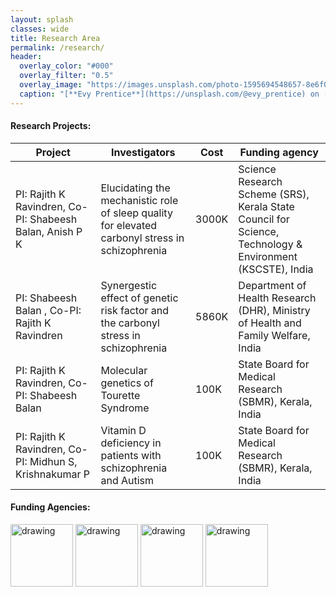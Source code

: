 ```yaml
---
layout: splash
classes: wide
title: Research Area
permalink: /research/
header:
  overlay_color: "#000"
  overlay_filter: "0.5"
  overlay_image: "https://images.unsplash.com/photo-1595694548657-8e6f0d681f8a?ixlib=rb-1.2.1&ixid=MnwxMjA3fDB8MHxwaG90by1wYWdlfHx8fGVufDB8fHx8&auto=format&fit=crop&w=1776&q=80"
  caption: "[**Evy Prentice**](https://unsplash.com/@evy_prentice) on [*Unsplash*](https://unsplash.com)"
---
```


#### **Research Projects:** 

| Project | Investigators | Cost  | Funding agency |
|-----------------|-------------|---------------|---------------|
| PI: Rajith K Ravindren, Co-PI: Shabeesh Balan, Anish P K | Elucidating the mechanistic role of sleep quality for elevated carbonyl stress in schizophrenia | 3000K | Science Research Scheme (SRS), Kerala State Council for Science, Technology & Environment (KSCSTE), India |
| PI: Shabeesh Balan , Co-PI: Rajith K Ravindren| Synergestic effect of genetic risk factor and the carbonyl stress in schizophrenia | 5860K |Department of Health Research (DHR), Ministry of Health and Family Welfare, India |
| PI: Rajith K Ravindren, Co-PI: Shabeesh Balan | Molecular genetics of Tourette Syndrome | 100K | State Board for Medical Research (SBMR), Kerala, India |
| PI: Rajith K Ravindren, Co-PI: Midhun S, Krishnakumar P | Vitamin D deficiency in patients with schizophrenia and Autism | 100K | State Board for Medical Research (SBMR), Kerala, India |

#### **Funding Agencies:**
<img src="https://encrypted-tbn0.gstatic.com/images?q=tbn:ANd9GcSO5pOSkt7jjlLU9JTWx6CTf4uDivunQpaFtoH-k7Vw0PncZRxPAUTbyuBBaBOyGOvqTcw&usqp=CAU" alt="drawing" width="100"/> <img src="https://kscste.kerala.gov.in/wp-content/uploads/2019/06/emblem.jpg" alt="drawing" width="100" /> <img src="https://encrypted-tbn0.gstatic.com/images?q=tbn:ANd9GcTWr-lFGQbOGJ598HZ_n3rgqAUu5A3AAKBAvA&usqp=CAU" alt="drawing" width="100" /> <img src="https://i.imgur.com/VRLwdLI.png" alt="drawing" width="100" />

